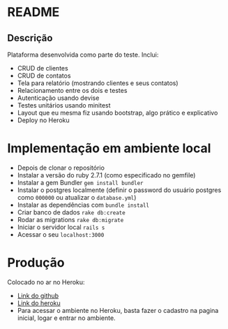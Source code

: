 # README
## Descrição
Plataforma desenvolvida como parte do teste.
Inclui:
- CRUD de clientes
- CRUD de contatos
- Tela para relatório (mostrando clientes e seus contatos)
- Relacionamento entre os dois e testes
- Autenticação usando devise
- Testes unitários usando minitest
- Layout que eu mesma fiz usando bootstrap, algo prático e explicativo
- Deploy no Heroku

# Implementação em ambiente local
- Depois de clonar o repositório
- Instalar a versão do ruby 2.7.1 (como especificado no gemfile)
- Instalar a gem Bundler `gem install bundler`
- Instalar o postgres localmente (definir o password do usuário postgres como `000000` ou atualizar o `database.yml`)
- Instalar as dependências com `bundle install`
- Criar banco de dados `rake db:create`
- Rodar as migrations `rake db:migrate`
- Iniciar o servidor local `rails s`
- Acessar o seu `localhost:3000`

# Produção
Colocado no ar no Heroku:
- [Link do github](https://github.com/Biancamazzi/teste-customerx)
- [Link do heroku](https://test-customerx.herokuapp.com/)
- Para acessar o ambiente no Heroku, basta fazer o cadastro na pagina inicial, logar e entrar no ambiente.
